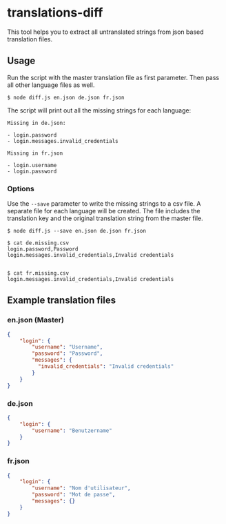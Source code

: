 # translations-diff

This tool helps you to extract all untranslated strings from json based translation files.

## Usage

Run the script with the master translation file as first parameter. Then pass all other language files as well.

```
$ node diff.js en.json de.json fr.json
```

The script will print out all the missing strings for each language:

```
Missing in de.json:

- login.password
- login.messages.invalid_credentials

Missing in fr.json

- login.username
- login.password
```

### Options

Use the `--save` parameter to write the missing strings to a csv file. A separate file for each language will be created. The file includes the translation key and the original translation string from the master file.

```
$ node diff.js --save en.json de.json fr.json

$ cat de.missing.csv
login.password,Password
login.messages.invalid_credentials,Invalid credentials


$ cat fr.missing.csv
login.messages.invalid_credentials,Invalid credentials
```

## Example translation files

### en.json (Master)

```json
{
    "login": {
        "username": "Username",
        "password": "Password",
        "messages": {
          "invalid_credentials": "Invalid credentials"
        }
    }
}
```

### de.json

```json
{
    "login": {
        "username": "Benutzername"
    }
}
```

### fr.json

```json
{
    "login": {
        "username": "Nom d'utilisateur",
        "password": "Mot de passe",
        "messages": {}
    }
}
```

